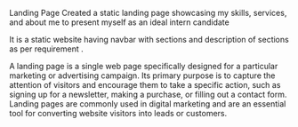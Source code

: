 Landing Page Created a static landing page showcasing my skills, services, and about me to present myself as an ideal intern candidate

It is a static website having navbar with sections and description of sections as per requirement .

A landing page is a single web page specifically designed for a particular marketing or advertising campaign. Its primary purpose is to capture the attention of visitors and encourage them to take a specific action, such as signing up for a newsletter, making a purchase, or filling out a contact form. Landing pages are commonly used in digital marketing and are an essential tool for converting website visitors into leads or customers.
